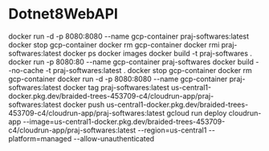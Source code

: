 # Dotnet8WebAPI




docker run -d -p 8080:8080 --name gcp-container praj-softwares:latest 
docker stop gcp-container 
docker rm gcp-container 
docker rmi praj-softwares:latest 
docker ps 
docker images 
docker build -t praj-softwares . 
docker run -p 8080:80 --name gcp-container praj-softwares 
docker build --no-cache -t praj-softwares:latest . 
docker stop gcp-container 
docker rm gcp-container 
docker run -d -p 8080:8080 --name gcp-container praj-softwares:latest 
docker tag praj-softwares:latest us-central1-docker.pkg.dev/braided-trees-453709-c4/cloudrun-app/praj-softwares:latest
docker push us-central1-docker.pkg.dev/braided-trees-453709-c4/cloudrun-app/praj-softwares:latest 
gcloud run deploy cloudrun-app --image=us-central1-docker.pkg.dev/braided-trees-453709-c4/cloudrun-app/praj-softwares:latest --region=us-central1 --platform=managed --allow-unauthenticated
